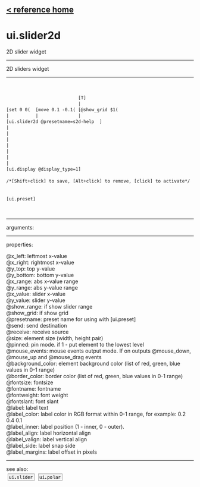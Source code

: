 [< reference home](ceammc_lib.html)
---

# ui.slider2d


2D slider widget

---

2D sliders widget
<br>


---


```


                           [T]
                           |
[set 0 0(  [move 0.1 -0.1( [@show_grid $1(
|          |               |
[ui.slider2d @presetname=s2d-help  ]
|
|
|
|
|
|
|
[ui.display @display_type=1]

/*[Shift+click] to save, [Alt+click] to remove, [click] to activate*/


[ui.preset]

            
```

---
arguments:


---
properties:

@x_left: leftmost x-value<br>
@x_right: rightmost x-value<br>
@y_top: top y-value<br>
@y_bottom: bottom y-value<br>
@x_range: abs x-value range<br>
@y_range: abs y-value range<br>
@x_value: slider x-value<br>
@y_value: slider y-value<br>
@show_range: if show slider
            range<br>
@show_grid: if show grid<br>
@presetname: preset name for using with
            [ui.preset]<br>
@send: send destination<br>
@receive: receive source<br>
@size: element size (width, height
            pair)<br>
@pinned: pin mode. if 1 - put element
            to the lowest level<br>
@mouse_events: mouse events output
            mode. If on outputs @mouse_down, @mouse_up and @mouse_drag events<br>
@background_color: element
            background color (list of red, green, blue values in 0-1 range)<br>
@border_color: border color (list
            of red, green, blue values in 0-1 range)<br>
@fontsize: 
            fontsize<br>
@fontname: fontname<br>
@fontweight: font
            weight<br>
@fontslant: font
            slant<br>
@label: label text<br>
@label_color: label color in RGB format
            within 0-1 range, for example: 0.2 0.4 0.1<br>
@label_inner: label position (1 -
            inner, 0 - outer).<br>
@label_align: 
            label horizontal align<br>
@label_valign: 
            label vertical align<br>
@label_side: 
            label snap side<br>
@label_margins: label offset in
            pixels<br>

---
see also:<br>
[![ui.slider](img/object_ui.slider.png)](ui.slider.html)
[![ui.polar](img/object_ui.polar.png)](ui.polar.html)
